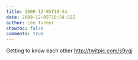 ```yaml
---
title: 2009-12-05T18-54
date: 2009-12-05T18:54:52Z
author: Lee Turner
showtoc: false
comments: true
---
```


Getting to know each other  http://twitpic.com/s9vgj


